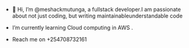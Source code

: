 - 👋 Hi, I’m @meshackmutunga, a fullstack developer.I am passionate about not just coding, but writing maintainableunderstandable code


- I’m currently learning Cloud computing in AWS
.
- Reach me on +254708732161

<!---
meshackmutunga/meshackmutunga is a ✨ special ✨ repository because its `README.md` (this file) appears on your GitHub profile.
You can click the Preview link to take a look at your changes.
--->

